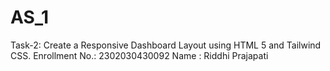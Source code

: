# AS_1
Task-2: Create a Responsive Dashboard Layout using HTML 5 and Tailwind CSS. 
Enrollment No.: 2302030430092
Name : Riddhi Prajapati
